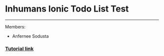 # Inhumans Ionic Todo List Test
----
Members:
- Anfernee Sodusta


### [Tutorial link](https://www.sitepoint.com/building-simple-app-using-ionic-advanced-html5-mobile-app-framework/)
